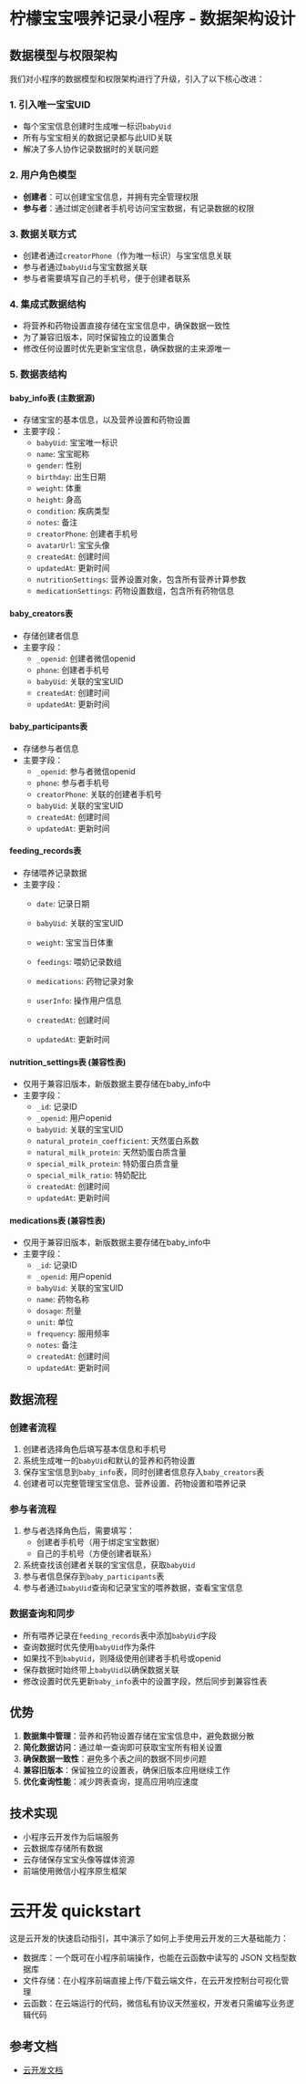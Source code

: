 # 柠檬宝宝喂养记录小程序 - 数据架构设计

## 数据模型与权限架构

我们对小程序的数据模型和权限架构进行了升级，引入了以下核心改进：

### 1. 引入唯一宝宝UID

- 每个宝宝信息创建时生成唯一标识`babyUid`
- 所有与宝宝相关的数据记录都与此UID关联
- 解决了多人协作记录数据时的关联问题

### 2. 用户角色模型

- **创建者**：可以创建宝宝信息，并拥有完全管理权限
- **参与者**：通过绑定创建者手机号访问宝宝数据，有记录数据的权限

### 3. 数据关联方式

- 创建者通过`creatorPhone`（作为唯一标识）与宝宝信息关联
- 参与者通过`babyUid`与宝宝数据关联
- 参与者需要填写自己的手机号，便于创建者联系

### 4. 集成式数据结构

- 将营养和药物设置直接存储在宝宝信息中，确保数据一致性
- 为了兼容旧版本，同时保留独立的设置集合
- 修改任何设置时优先更新宝宝信息，确保数据的主来源唯一

### 5. 数据表结构

#### baby_info表 (主数据源)
- 存储宝宝的基本信息，以及营养设置和药物设置
- 主要字段：
  - `babyUid`: 宝宝唯一标识
  - `name`: 宝宝昵称
  - `gender`: 性别
  - `birthday`: 出生日期
  - `weight`: 体重
  - `height`: 身高
  - `condition`: 疾病类型
  - `notes`: 备注
  - `creatorPhone`: 创建者手机号
  - `avatarUrl`: 宝宝头像
  - `createdAt`: 创建时间
  - `updatedAt`: 更新时间
  - `nutritionSettings`: 营养设置对象，包含所有营养计算参数
  - `medicationSettings`: 药物设置数组，包含所有药物信息

#### baby_creators表
- 存储创建者信息
- 主要字段：
  - `_openid`: 创建者微信openid
  - `phone`: 创建者手机号
  - `babyUid`: 关联的宝宝UID
  - `createdAt`: 创建时间
  - `updatedAt`: 更新时间

#### baby_participants表
- 存储参与者信息
- 主要字段：
  - `_openid`: 参与者微信openid
  - `phone`: 参与者手机号
  - `creatorPhone`: 关联的创建者手机号
  - `babyUid`: 关联的宝宝UID
  - `createdAt`: 创建时间
  - `updatedAt`: 更新时间

#### feeding_records表
- 存储喂养记录数据
- 主要字段：
  - `date`: 记录日期
  - `babyUid`: 关联的宝宝UID
  - `weight`: 宝宝当日体重
  - `feedings`: 喂奶记录数组
  - `medications`: 药物记录对象
  
  - `userInfo`: 操作用户信息
  - `createdAt`: 创建时间
  - `updatedAt`: 更新时间

#### nutrition_settings表 (兼容性表)
- 仅用于兼容旧版本，新版数据主要存储在baby_info中
- 主要字段：
  - `_id`: 记录ID
  - `_openid`: 用户openid
  - `babyUid`: 关联的宝宝UID
  - `natural_protein_coefficient`: 天然蛋白系数
  - `natural_milk_protein`: 天然奶蛋白质含量
  - `special_milk_protein`: 特奶蛋白质含量
  - `special_milk_ratio`: 特奶配比
  - `createdAt`: 创建时间
  - `updatedAt`: 更新时间

#### medications表 (兼容性表)
- 仅用于兼容旧版本，新版数据主要存储在baby_info中
- 主要字段：
  - `_id`: 记录ID
  - `_openid`: 用户openid
  - `babyUid`: 关联的宝宝UID
  - `name`: 药物名称
  - `dosage`: 剂量
  - `unit`: 单位
  - `frequency`: 服用频率
  - `notes`: 备注
  - `createdAt`: 创建时间
  - `updatedAt`: 更新时间

## 数据流程

### 创建者流程

1. 创建者选择角色后填写基本信息和手机号
2. 系统生成唯一的`babyUid`和默认的营养和药物设置
3. 保存宝宝信息到`baby_info`表，同时创建者信息存入`baby_creators`表
4. 创建者可以完整管理宝宝信息、营养设置、药物设置和喂养记录

### 参与者流程

1. 参与者选择角色后，需要填写：
   - 创建者手机号（用于绑定宝宝数据）
   - 自己的手机号（方便创建者联系）
2. 系统查找该创建者关联的宝宝信息，获取`babyUid`
3. 参与者信息保存到`baby_participants`表
4. 参与者通过`babyUid`查询和记录宝宝的喂养数据，查看宝宝信息

### 数据查询和同步

- 所有喂养记录在`feeding_records`表中添加`babyUid`字段
- 查询数据时优先使用`babyUid`作为条件
- 如果找不到`babyUid`，则降级使用创建者手机号或openid
- 保存数据时始终带上`babyUid`以确保数据关联
- 修改设置时优先更新`baby_info`表中的设置字段，然后同步到兼容性表

## 优势

1. **数据集中管理**：营养和药物设置存储在宝宝信息中，避免数据分散
2. **简化数据访问**：通过单一查询即可获取宝宝所有相关设置
3. **确保数据一致性**：避免多个表之间的数据不同步问题
4. **兼容旧版本**：保留独立的设置表，确保旧版本应用继续工作
5. **优化查询性能**：减少跨表查询，提高应用响应速度

## 技术实现

- 小程序云开发作为后端服务
- 云数据库存储所有数据
- 云存储保存宝宝头像等媒体资源
- 前端使用微信小程序原生框架

# 云开发 quickstart

这是云开发的快速启动指引，其中演示了如何上手使用云开发的三大基础能力：

- 数据库：一个既可在小程序前端操作，也能在云函数中读写的 JSON 文档型数据库
- 文件存储：在小程序前端直接上传/下载云端文件，在云开发控制台可视化管理
- 云函数：在云端运行的代码，微信私有协议天然鉴权，开发者只需编写业务逻辑代码

## 参考文档

- [云开发文档](https://developers.weixin.qq.com/miniprogram/dev/wxcloud/basis/getting-started.html)

